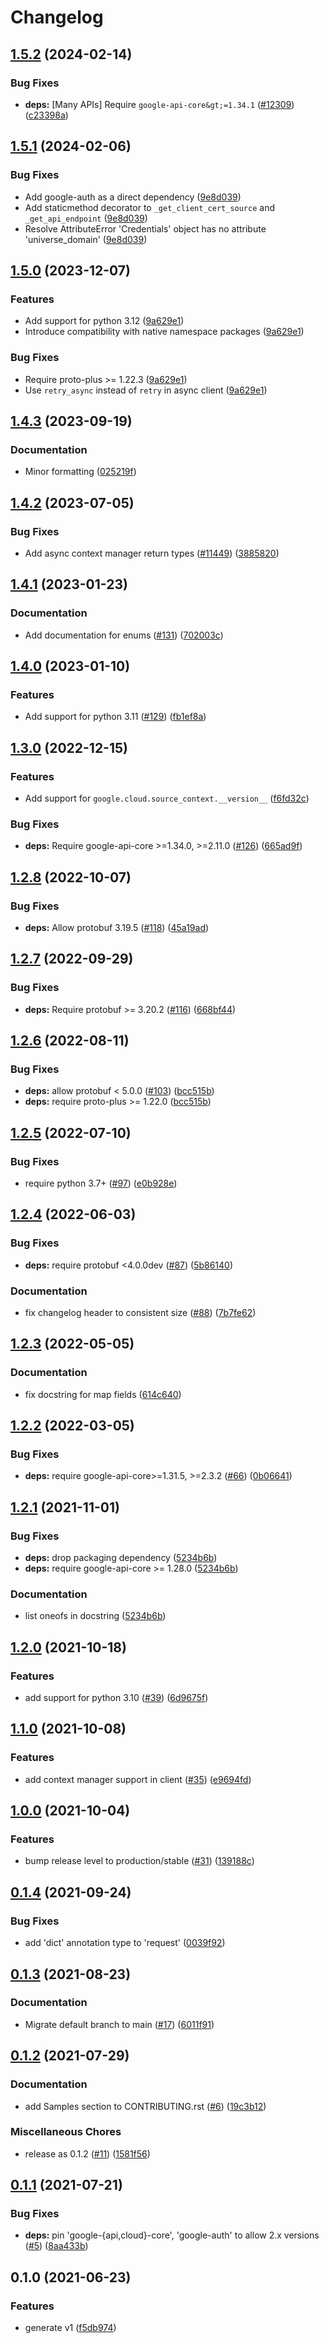 # Changelog

## [1.5.2](https://github.com/googleapis/google-cloud-python/compare/google-cloud-source-context-v1.5.1...google-cloud-source-context-v1.5.2) (2024-02-14)


### Bug Fixes

* **deps:** [Many APIs] Require `google-api-core&gt;=1.34.1` ([#12309](https://github.com/googleapis/google-cloud-python/issues/12309)) ([c23398a](https://github.com/googleapis/google-cloud-python/commit/c23398a48d23d48e7f96971dd504ff184841666b))

## [1.5.1](https://github.com/googleapis/google-cloud-python/compare/google-cloud-source-context-v1.5.0...google-cloud-source-context-v1.5.1) (2024-02-06)


### Bug Fixes

* Add google-auth as a direct dependency ([9e8d039](https://github.com/googleapis/google-cloud-python/commit/9e8d0399c488cb5125d3144ad4a8e25794c123fb))
* Add staticmethod decorator to `_get_client_cert_source` and `_get_api_endpoint` ([9e8d039](https://github.com/googleapis/google-cloud-python/commit/9e8d0399c488cb5125d3144ad4a8e25794c123fb))
* Resolve AttributeError 'Credentials' object has no attribute 'universe_domain' ([9e8d039](https://github.com/googleapis/google-cloud-python/commit/9e8d0399c488cb5125d3144ad4a8e25794c123fb))

## [1.5.0](https://github.com/googleapis/google-cloud-python/compare/google-cloud-source-context-v1.4.3...google-cloud-source-context-v1.5.0) (2023-12-07)


### Features

* Add support for python 3.12 ([9a629e1](https://github.com/googleapis/google-cloud-python/commit/9a629e1c9f7858f55c82ac21e60f22acf781db15))
* Introduce compatibility with native namespace packages ([9a629e1](https://github.com/googleapis/google-cloud-python/commit/9a629e1c9f7858f55c82ac21e60f22acf781db15))


### Bug Fixes

* Require proto-plus &gt;= 1.22.3 ([9a629e1](https://github.com/googleapis/google-cloud-python/commit/9a629e1c9f7858f55c82ac21e60f22acf781db15))
* Use `retry_async` instead of `retry` in async client ([9a629e1](https://github.com/googleapis/google-cloud-python/commit/9a629e1c9f7858f55c82ac21e60f22acf781db15))

## [1.4.3](https://github.com/googleapis/google-cloud-python/compare/google-cloud-source-context-v1.4.2...google-cloud-source-context-v1.4.3) (2023-09-19)


### Documentation

* Minor formatting ([025219f](https://github.com/googleapis/google-cloud-python/commit/025219f5c04803651e20eae4c0186b87608f4db4))

## [1.4.2](https://github.com/googleapis/google-cloud-python/compare/google-cloud-source-context-v1.4.1...google-cloud-source-context-v1.4.2) (2023-07-05)


### Bug Fixes

* Add async context manager return types ([#11449](https://github.com/googleapis/google-cloud-python/issues/11449)) ([3885820](https://github.com/googleapis/google-cloud-python/commit/388582082828e22a517c4f794901ee5dcbc31bd9))

## [1.4.1](https://github.com/googleapis/python-source-context/compare/v1.4.0...v1.4.1) (2023-01-23)


### Documentation

* Add documentation for enums ([#131](https://github.com/googleapis/python-source-context/issues/131)) ([702003c](https://github.com/googleapis/python-source-context/commit/702003cf9c4bd58b8b88bca1d40ab81cb5f1ac12))

## [1.4.0](https://github.com/googleapis/python-source-context/compare/v1.3.0...v1.4.0) (2023-01-10)


### Features

* Add support for python 3.11 ([#129](https://github.com/googleapis/python-source-context/issues/129)) ([fb1ef8a](https://github.com/googleapis/python-source-context/commit/fb1ef8a5fb266d0d2338ca3930dd06f673b08e8c))

## [1.3.0](https://github.com/googleapis/python-source-context/compare/v1.2.8...v1.3.0) (2022-12-15)


### Features

* Add support for `google.cloud.source_context.__version__` ([f6fd32c](https://github.com/googleapis/python-source-context/commit/f6fd32cd17bb36b3c002fbd3177ce267ddfdfc91))


### Bug Fixes

* **deps:** Require google-api-core &gt;=1.34.0, >=2.11.0 ([#126](https://github.com/googleapis/python-source-context/issues/126)) ([665ad9f](https://github.com/googleapis/python-source-context/commit/665ad9f76d0e826b45ce63bd68ded249bcb08c17))

## [1.2.8](https://github.com/googleapis/python-source-context/compare/v1.2.7...v1.2.8) (2022-10-07)


### Bug Fixes

* **deps:** Allow protobuf 3.19.5 ([#118](https://github.com/googleapis/python-source-context/issues/118)) ([45a19ad](https://github.com/googleapis/python-source-context/commit/45a19addbc6f1d24048b1566c23c761bdc30fea7))

## [1.2.7](https://github.com/googleapis/python-source-context/compare/v1.2.6...v1.2.7) (2022-09-29)


### Bug Fixes

* **deps:** Require protobuf >= 3.20.2 ([#116](https://github.com/googleapis/python-source-context/issues/116)) ([668bf44](https://github.com/googleapis/python-source-context/commit/668bf44578457929c4e127e02e04d5cee7c44230))

## [1.2.6](https://github.com/googleapis/python-source-context/compare/v1.2.5...v1.2.6) (2022-08-11)


### Bug Fixes

* **deps:** allow protobuf < 5.0.0 ([#103](https://github.com/googleapis/python-source-context/issues/103)) ([bcc515b](https://github.com/googleapis/python-source-context/commit/bcc515bdafa3a6d0e992ba659f5e7bc89289edd5))
* **deps:** require proto-plus >= 1.22.0 ([bcc515b](https://github.com/googleapis/python-source-context/commit/bcc515bdafa3a6d0e992ba659f5e7bc89289edd5))

## [1.2.5](https://github.com/googleapis/python-source-context/compare/v1.2.4...v1.2.5) (2022-07-10)


### Bug Fixes

* require python 3.7+ ([#97](https://github.com/googleapis/python-source-context/issues/97)) ([e0b928e](https://github.com/googleapis/python-source-context/commit/e0b928e6407ca720867150b22a304dee3daea5f6))

## [1.2.4](https://github.com/googleapis/python-source-context/compare/v1.2.3...v1.2.4) (2022-06-03)


### Bug Fixes

* **deps:** require protobuf <4.0.0dev ([#87](https://github.com/googleapis/python-source-context/issues/87)) ([5b86140](https://github.com/googleapis/python-source-context/commit/5b86140b3a4ffa4c591722e127e4bbff64eab91e))


### Documentation

* fix changelog header to consistent size ([#88](https://github.com/googleapis/python-source-context/issues/88)) ([7b7fe62](https://github.com/googleapis/python-source-context/commit/7b7fe6278cf454196e89c18db63a20acd2c8aa23))

## [1.2.3](https://github.com/googleapis/python-source-context/compare/v1.2.2...v1.2.3) (2022-05-05)


### Documentation

* fix docstring for map fields ([614c640](https://github.com/googleapis/python-source-context/commit/614c640a224c6fcf0c1fd4656d871b3799508314))

## [1.2.2](https://github.com/googleapis/python-source-context/compare/v1.2.1...v1.2.2) (2022-03-05)


### Bug Fixes

* **deps:** require google-api-core>=1.31.5, >=2.3.2 ([#66](https://github.com/googleapis/python-source-context/issues/66)) ([0b06641](https://github.com/googleapis/python-source-context/commit/0b06641e0a648bdebf1539eaf12f666845795b80))

## [1.2.1](https://www.github.com/googleapis/python-source-context/compare/v1.2.0...v1.2.1) (2021-11-01)


### Bug Fixes

* **deps:** drop packaging dependency ([5234b6b](https://www.github.com/googleapis/python-source-context/commit/5234b6bd2e42a1b7cd6bcb4a0055801a81c928ca))
* **deps:** require google-api-core >= 1.28.0 ([5234b6b](https://www.github.com/googleapis/python-source-context/commit/5234b6bd2e42a1b7cd6bcb4a0055801a81c928ca))


### Documentation

* list oneofs in docstring ([5234b6b](https://www.github.com/googleapis/python-source-context/commit/5234b6bd2e42a1b7cd6bcb4a0055801a81c928ca))

## [1.2.0](https://www.github.com/googleapis/python-source-context/compare/v1.1.0...v1.2.0) (2021-10-18)


### Features

* add support for python 3.10 ([#39](https://www.github.com/googleapis/python-source-context/issues/39)) ([6d9675f](https://www.github.com/googleapis/python-source-context/commit/6d9675f6fa15e7f76ef47bf968ee9ff552f7a547))

## [1.1.0](https://www.github.com/googleapis/python-source-context/compare/v1.0.0...v1.1.0) (2021-10-08)


### Features

* add context manager support in client ([#35](https://www.github.com/googleapis/python-source-context/issues/35)) ([e9694fd](https://www.github.com/googleapis/python-source-context/commit/e9694fd650aa24132013f7fd097b344969034b83))

## [1.0.0](https://www.github.com/googleapis/python-source-context/compare/v0.1.4...v1.0.0) (2021-10-04)


### Features

* bump release level to production/stable ([#31](https://www.github.com/googleapis/python-source-context/issues/31)) ([139188c](https://www.github.com/googleapis/python-source-context/commit/139188cb7a7850878b91756bacb0daf758cdcf2a))

## [0.1.4](https://www.github.com/googleapis/python-source-context/compare/v0.1.3...v0.1.4) (2021-09-24)


### Bug Fixes

* add 'dict' annotation type to 'request' ([0039f92](https://www.github.com/googleapis/python-source-context/commit/0039f92abf768992bdd79e68fb99407cd0e47629))

## [0.1.3](https://www.github.com/googleapis/python-source-context/compare/v0.1.2...v0.1.3) (2021-08-23)


### Documentation

* Migrate default branch to main ([#17](https://www.github.com/googleapis/python-source-context/issues/17)) ([6011f91](https://www.github.com/googleapis/python-source-context/commit/6011f91031abce8a71c5b6891a1ee8e241d580e0))

## [0.1.2](https://www.github.com/googleapis/python-source-context/compare/v0.1.1...v0.1.2) (2021-07-29)


### Documentation

* add Samples section to CONTRIBUTING.rst ([#6](https://www.github.com/googleapis/python-source-context/issues/6)) ([19c3b12](https://www.github.com/googleapis/python-source-context/commit/19c3b12f9b0447c975de206655784a19fd059d8e))


### Miscellaneous Chores

* release as 0.1.2 ([#11](https://www.github.com/googleapis/python-source-context/issues/11)) ([1581f56](https://www.github.com/googleapis/python-source-context/commit/1581f56aae3879407e6b2d6de2012760f976deaf))

## [0.1.1](https://www.github.com/googleapis/python-source-context/compare/v0.1.0...v0.1.1) (2021-07-21)


### Bug Fixes

* **deps:** pin 'google-{api,cloud}-core', 'google-auth' to allow 2.x versions ([#5](https://www.github.com/googleapis/python-source-context/issues/5)) ([8aa433b](https://www.github.com/googleapis/python-source-context/commit/8aa433b5cfee23ab3d87463cef88e0b4c8ed770d))

## 0.1.0 (2021-06-23)


### Features

* generate v1 ([f5db974](https://www.github.com/googleapis/python-source/commit/f5db974cd7119d5b0e12ad8bcc86280abff29fd7))
